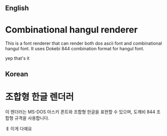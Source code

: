 ## English
# Combinational hangul renderer
This is a font renderer that can render both dos ascii font and combinational hangul font.
It uses Dokebi 844 combination format for hangul font.

yep that's it
## Korean
# 조합형 한글 렌더러
이 렌더러는 MS-DOS 아스키 폰트와 조합형 한글을 표현할 수 있으며,
도깨비 844 조합형 규격을 사용합니다.

ㅖ 이게 다예요

